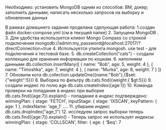 Необходимо:
установить MongoDB одним из способов: ВМ, докер;
заполнить данными;
написать несколько запросов на выборку и обновление данных


В рамках домашнего задания проделана сделующая работа:
1.создан файл docker-compose.yml (см в текущей папке)
2. Запущена MongoDB .
3. Для удобства используется клиент Mongo Compass со строкой подключения mongodb://admin:my_password@localhost:27017/?directConnection=true
4. Используется утилита mongosh. use test - для подключения к тестовой базе.
5. db.createCollection("cats") - создали коллекцию для хранения информации по кошкам.
6. наполняем данными  db.collection.insertMany([
    { name: "Bob", age: 5, weight: 4
    },
    { name: "Timoshka", age: 7, weight: 4
    },
    { name: "Murka", age: 8, weight: 7
    }
])
7. Обновили кота db.collection.updateOne({name:"Bob"},{$set:{"weight":5}})
8. Выборка по фильтру db.cats.find({weight:{ $gt:5}})
9. создали индекс по полю age db.cats.createIndex({age:1})
10. Команда проверки на попадание в индекс при выборке db.cats.find({age:7}).explain() - попадание в индекс подтверждено:  
winningPlan: {
      stage: 'FETCH',
      inputStage: {
        stage: 'IXSCAN',
        keyPattern: {
          age: 1
        },
        indexName: 'age_1' ....
11. убираем индекс db.cats.dropIndex("age_1")
12. исследуем запрос выборки теперь db.cats.find({age:7}).explain() - Теперь запрос не использует индексы:
winningPlan: {
      stage: 'COLLSCAN',
      filter: {
        age: {
          '$eq': 7

